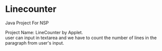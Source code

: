 # Linecounter<br>
Java Project For NSP<br>

Project Name: LineCounter by Applet.<br>
user can input in textarea and we have to count the number of lines in the paragraph from user's input.

